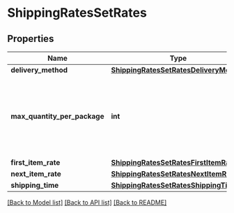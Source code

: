 # ShippingRatesSetRates

## Properties
Name | Type | Description | Notes
------------ | ------------- | ------------- | -------------
**delivery_method** | [**ShippingRatesSetRatesDeliveryMethod**](ShippingRatesSetRatesDeliveryMethod.md) |  | 
**max_quantity_per_package** | **int** | Maximum quantity per package for the given delivery method. Minimum value is 1. | 
**first_item_rate** | [**ShippingRatesSetRatesFirstItemRate**](ShippingRatesSetRatesFirstItemRate.md) |  | 
**next_item_rate** | [**ShippingRatesSetRatesNextItemRate**](ShippingRatesSetRatesNextItemRate.md) |  | 
**shipping_time** | [**ShippingRatesSetRatesShippingTime**](ShippingRatesSetRatesShippingTime.md) |  | [optional] 

[[Back to Model list]](../README.md#documentation-for-models) [[Back to API list]](../README.md#documentation-for-api-endpoints) [[Back to README]](../README.md)


